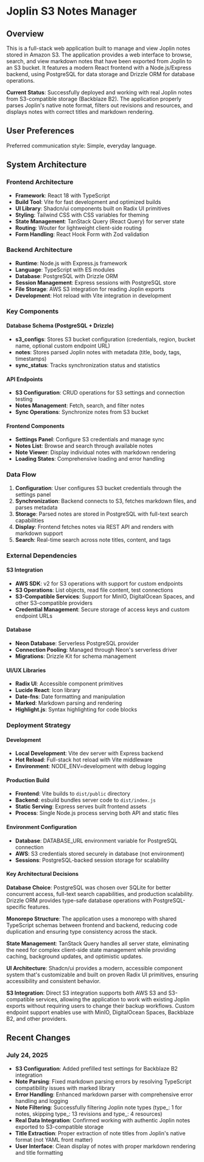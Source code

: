 # Joplin S3 Notes Manager

## Overview

This is a full-stack web application built to manage and view Joplin notes stored in Amazon S3. The application provides a web interface to browse, search, and view markdown notes that have been exported from Joplin to an S3 bucket. It features a modern React frontend with a Node.js/Express backend, using PostgreSQL for data storage and Drizzle ORM for database operations.

**Current Status**: Successfully deployed and working with real Joplin notes from S3-compatible storage (Backblaze B2). The application properly parses Joplin's native note format, filters out revisions and resources, and displays notes with correct titles and markdown rendering.

## User Preferences

Preferred communication style: Simple, everyday language.

## System Architecture

### Frontend Architecture
- **Framework**: React 18 with TypeScript
- **Build Tool**: Vite for fast development and optimized builds
- **UI Library**: Shadcn/ui components built on Radix UI primitives
- **Styling**: Tailwind CSS with CSS variables for theming
- **State Management**: TanStack Query (React Query) for server state
- **Routing**: Wouter for lightweight client-side routing
- **Form Handling**: React Hook Form with Zod validation

### Backend Architecture
- **Runtime**: Node.js with Express.js framework
- **Language**: TypeScript with ES modules
- **Database**: PostgreSQL with Drizzle ORM
- **Session Management**: Express sessions with PostgreSQL store
- **File Storage**: AWS S3 integration for reading Joplin exports
- **Development**: Hot reload with Vite integration in development

### Key Components

#### Database Schema (PostgreSQL + Drizzle)
- **s3_configs**: Stores S3 bucket configuration (credentials, region, bucket name, optional custom endpoint URL)
- **notes**: Stores parsed Joplin notes with metadata (title, body, tags, timestamps)
- **sync_status**: Tracks synchronization status and statistics

#### API Endpoints
- **S3 Configuration**: CRUD operations for S3 settings and connection testing
- **Notes Management**: Fetch, search, and filter notes
- **Sync Operations**: Synchronize notes from S3 bucket

#### Frontend Components
- **Settings Panel**: Configure S3 credentials and manage sync
- **Notes List**: Browse and search through available notes
- **Note Viewer**: Display individual notes with markdown rendering
- **Loading States**: Comprehensive loading and error handling

### Data Flow

1. **Configuration**: User configures S3 bucket credentials through the settings panel
2. **Synchronization**: Backend connects to S3, fetches markdown files, and parses metadata
3. **Storage**: Parsed notes are stored in PostgreSQL with full-text search capabilities
4. **Display**: Frontend fetches notes via REST API and renders with markdown support
5. **Search**: Real-time search across note titles, content, and tags

### External Dependencies

#### S3 Integration
- **AWS SDK**: v2 for S3 operations with support for custom endpoints
- **S3 Operations**: List objects, read file content, test connections
- **S3-Compatible Services**: Support for MinIO, DigitalOcean Spaces, and other S3-compatible providers
- **Credential Management**: Secure storage of access keys and custom endpoint URLs

#### Database
- **Neon Database**: Serverless PostgreSQL provider
- **Connection Pooling**: Managed through Neon's serverless driver
- **Migrations**: Drizzle Kit for schema management

#### UI/UX Libraries
- **Radix UI**: Accessible component primitives
- **Lucide React**: Icon library
- **Date-fns**: Date formatting and manipulation
- **Marked**: Markdown parsing and rendering
- **Highlight.js**: Syntax highlighting for code blocks

### Deployment Strategy

#### Development
- **Local Development**: Vite dev server with Express backend
- **Hot Reload**: Full-stack hot reload with Vite middleware
- **Environment**: NODE_ENV=development with debug logging

#### Production Build
- **Frontend**: Vite builds to `dist/public` directory
- **Backend**: esbuild bundles server code to `dist/index.js`
- **Static Serving**: Express serves built frontend assets
- **Process**: Single Node.js process serving both API and static files

#### Environment Configuration
- **Database**: DATABASE_URL environment variable for PostgreSQL connection
- **AWS**: S3 credentials stored securely in database (not environment)
- **Sessions**: PostgreSQL-backed session storage for scalability

#### Key Architectural Decisions

**Database Choice**: PostgreSQL was chosen over SQLite for better concurrent access, full-text search capabilities, and production scalability. Drizzle ORM provides type-safe database operations with PostgreSQL-specific features.

**Monorepo Structure**: The application uses a monorepo with shared TypeScript schemas between frontend and backend, reducing code duplication and ensuring type consistency across the stack.

**State Management**: TanStack Query handles all server state, eliminating the need for complex client-side state management while providing caching, background updates, and optimistic updates.

**UI Architecture**: Shadcn/ui provides a modern, accessible component system that's customizable and built on proven Radix UI primitives, ensuring accessibility and consistent behavior.

**S3 Integration**: Direct S3 integration supports both AWS S3 and S3-compatible services, allowing the application to work with existing Joplin exports without requiring users to change their backup workflows. Custom endpoint support enables use with MinIO, DigitalOcean Spaces, Backblaze B2, and other providers.

## Recent Changes

### July 24, 2025
- **S3 Configuration**: Added prefilled test settings for Backblaze B2 integration
- **Note Parsing**: Fixed markdown parsing errors by resolving TypeScript compatibility issues with marked library
- **Error Handling**: Enhanced markdown parser with comprehensive error handling and logging
- **Note Filtering**: Successfully filtering Joplin note types (type_: 1 for notes, skipping type_: 13 revisions and type_: 4 resources)
- **Real Data Integration**: Confirmed working with authentic Joplin notes exported to S3-compatible storage
- **Title Extraction**: Proper extraction of note titles from Joplin's native format (not YAML front matter)
- **User Interface**: Clean display of notes with proper markdown rendering and title formatting